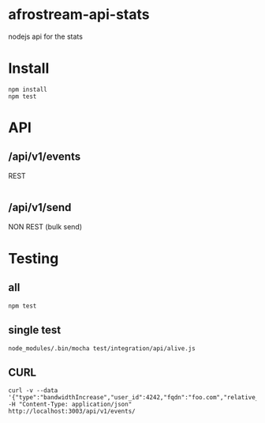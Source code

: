 # afrostream-api-stats
nodejs api for the stats

# Install

```
npm install
npm test
```

# API

## /api/v1/events

REST

```

```

## /api/v1/send

NON REST (bulk send)




# Testing

## all

```
npm test
```

## single test

```
node_modules/.bin/mocha test/integration/api/alive.js
```

## CURL

```
curl -v --data '{"type":"bandwidthIncrease","user_id":4242,"fqdn":"foo.com","relative_url":"/foo/bar","video_bitrate":4242,"audio_bitrate":4243}' -H "Content-Type: application/json" http://localhost:3003/api/v1/events/
```

